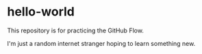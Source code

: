 # hello-world
This repository is for practicing the GitHub Flow.

I'm just a random internet stranger hoping to learn something new.

